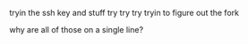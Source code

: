 tryin the ssh key and stuff
try try try
tryin to figure out the fork

why are all of those on a single line?